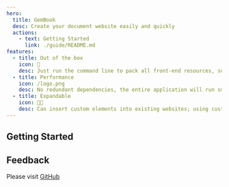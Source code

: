 ```yaml
---
hero:
  title: GemBook
  desc: Create your document website easily and quickly
  actions:
    - text: Getting Started
      link: ./guide/README.md
features:
  - title: Out of the box
    icon: 📝
    desc: Just run the command line to pack all front-end resources, so that all attention can be paid to document writing
  - title: Performance
    icon: /logo.png
    desc: No redundant dependencies, the entire application will run smoothly with streamlined code
  - title: Expandable
    icon: 👩‍🎨
    desc: Can insert custom elements into existing websites; using custom elements can also customize display documents very conveniently
---
```


## Getting Started

<gbp-include src="./snippets/start.md"></gbp-include>

## Feedback

Please visit [GitHub](https://github.com/mantou132/gem)
